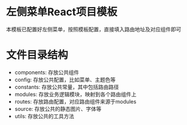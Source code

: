 # 左侧菜单React项目模板
本模板已配置好左侧菜单，按照模板配置，直接填入路由地址及对应组件即可

# 文件目录结构
* components: 存放公共组件
* config: 存放公共配置，比如菜单、主题色等
* constants: 存放公共常量，其中包括路由路径
* modules: 存放业务逻辑模块，映射到各个路由组件上
* routes: 存放路由配置，对应路由组件来源于modules
* source: 存放公共的静态图片、字体等
* utils: 存放公共的工具方法
